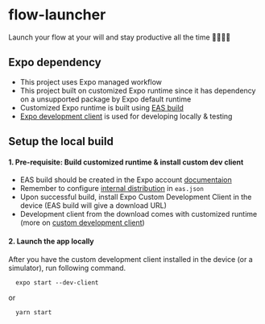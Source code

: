 # flow-launcher

Launch your flow at your will and stay productive all the time 🚀🚀💫💫

## Expo dependency

- This project uses Expo managed workflow
- This project built on customized Expo runtime since it has dependency on a unsupported package by Expo default runtime
- Customized Expo runtime is built using [EAS build](https://docs.expo.dev/build/introduction/)
- [Expo development client](https://docs.expo.dev/clients/introduction/) is used for developing locally & testing

## Setup the local build

#### 1. Pre-requisite: Build customized runtime & install custom dev client

- EAS build should be created in the Expo account [documentaion](https://docs.expo.dev/build/setup/)
- Remember to configure [internal distribution](https://docs.expo.dev/build/internal-distribution/) in `eas.json`
- Upon successful build, install Expo Custom Development Client in the device (EAS build will give a download URL)
- Development client from the download comes with customized runtime (more on [custom development client](https://docs.expo.dev/clients/introduction/))

#### 2. Launch the app locally 

After you have the custom development client installed in the device (or a simulator), run following command.

```
  expo start --dev-client
```
or 
```
  yarn start
```
